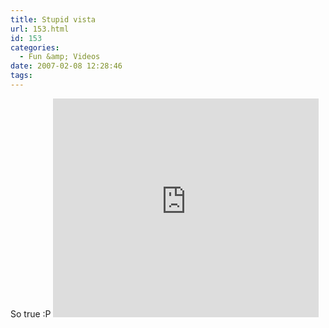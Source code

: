```yaml
---
title: Stupid vista
url: 153.html
id: 153
categories:
  - Fun &amp; Videos
date: 2007-02-08 12:28:46
tags:
---
```


So true :P
<embed width="425" height="350" wmode="transparent" type="application/x-shockwave-flash" src="https://www.youtube.com/v/p79F-qdCCDU"></embed>
